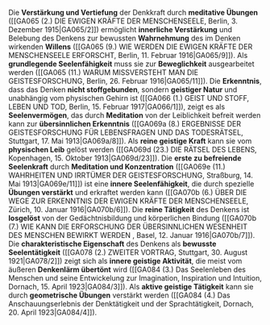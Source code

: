 
Die **Verstärkung und Vertiefung** der Denkkraft durch **meditative Übungen** ([[GA065 (2.) DIE EWIGEN KRÄFTE DER MENSCHENSEELE, Berlin, 3. Dezember 1915|GA065/2]]) ermöglicht **innerliche Verstärkung** und Belebung des Denkens zur bewussten **Wahrnehmung** des im Denken wirkenden **Willens** ([[GA065 (9.) WIE WERDEN DIE EWIGEN KRÄFTE DER MENSCHENSEELE ERFORSCHT, Berlin, 11. Februar 1916|GA065/9]]). Als **grundlegende Seelenfähigkeit** muss sie zur **Beweglichkeit** ausgearbeitet werden ([[GA065 (11.) WARUM MISSVERSTEHT MAN DIE GEISTESFORSCHUNG, Berlin, 26. Februar 1916|GA065/11]]). Die **Erkenntnis**, dass das Denken **nicht stoffgebunden**, sondern **geistiger Natur** und unabhängig vom physischen Gehirn ist ([[GA066 (1.) GEIST UND STOFF, LEBEN UND TOD, Berlin, 15. Februar 1917|GA066/1]]), zeigt es als **Seelenvermögen**, das durch **Meditation** von der Leiblichkeit befreit werden kann zur **übersinnlichen Erkenntnis** ([[GA069a (8.) ERGEBNISSE DER GEISTESFORSCHUNG FÜR LEBENSFRAGEN UND DAS TODESRÄTSEL, Stuttgart, 17. Mai 1913|GA069a/8]]). Als **reine geistige Kraft** kann sie vom **physischen Leib** gelöst werden ([[GA069d (23.) DIE RÄTSEL DES LEBENS, Kopenhagen, 15. Oktober 1913|GA069d/23]]). Die **erste zu befreiende Seelenkraft** durch **Meditation und Konzentration** ([[GA069e (11.) WAHRHEITEN UND IRRTÜMER DER GEISTESFORSCHUNG, Straßburg, 14. Mai 1913|GA069e/11]]) ist eine **innere Seelenfähigkeit**, die durch spezielle **Übungen verstärkt** und erkraftet werden kann ([[GA070b (6.) ÜBER DIE WEGE ZUR ERKENNTNIS DER EWIGEN KRÄFTE DER MENSCHENSEELE, Zürich, 10. Januar 1916|GA070b/6]]). Die **reine Tätigkeit** des Denkens ist **losgelöst** von der Gedächtnisbildung und körperlichen Bindung ([[GA070b (7.) WIE KANN DIE ERFORSCHUNG DER ÜBERSINNLICHEN WESENHEIT DES MENSCHEN BEWIRKT WERDEN , Basel, 12. Januar 1916|GA070b/7]]). Die **charakteristische Eigenschaft** des Denkens als **bewusste Seelentätigkeit** ([[GA078 (2.) ZWEITER VORTRAG, Stuttgart, 30. August 1921|GA078/2]]) zeigt sich als **innere geistige Aktivität**, die meist vom äußeren **Denkenlärm übertönt** wird ([[GA084 (3.) Das Seelenleben des Menschen und seine Entwickelung zur Imagination, Inspiration und Intuition, Dornach, 15. April 1923|GA084/3]]). Als **aktive geistige Tätigkeit** kann sie durch **geometrische Übungen** verstärkt werden ([[GA084 (4.) Das Anschauungserlebnis der Denktätigkeit und der Sprachtätigkeit, Dornach, 20. April 1923|GA084/4]]).
